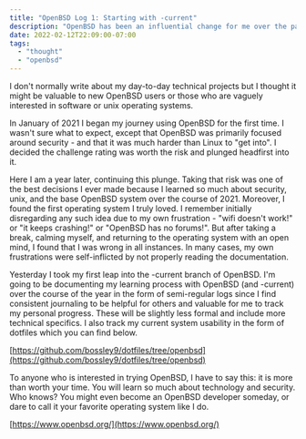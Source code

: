 ```yaml
---
title: "OpenBSD Log 1: Starting with -current"
description: "OpenBSD has been an influential change for me over the past year. I want to start documenting my learning process this year."
date: 2022-02-12T22:09:00-07:00
tags:
  - "thought"
  - "openbsd"
---
```


I don't normally write about my day-to-day technical projects but I thought it might be valuable to new OpenBSD users or those who are vaguely interested in software or unix operating systems.

In January of 2021 I began my journey using OpenBSD for the first time. I wasn't sure what to expect, except that OpenBSD was primarily focused around security - and that it was much harder than Linux to "get into". I decided the challenge rating was worth the risk and plunged headfirst into it.

Here I am a year later, continuing this plunge. Taking that risk was one of the best decisions I ever made because I learned so much about security, unix, and the base OpenBSD system over the course of 2021. Moreover, I found the first operating system I truly loved. I remember initially disregarding any such idea due to my own frustration - "wifi doesn't work!" or "it keeps crashing!" or "OpenBSD has no forums!". But after taking a break, calming myself, and returning to the operating system with an open mind, I found that I was wrong in all instances. In many cases, my own frustrations were self-inflicted by not properly reading the documentation.

Yesterday I took my first leap into the -current branch of OpenBSD. I'm going to be documenting my learning process with OpenBSD  (and -current) over the course of the year in the form of semi-regular logs since I find consistent journaling to be helpful for others and valuable for me to track my personal progress. These will be slightly less formal and include more technical specifics. I also track my current system usability in the form of dotfiles which you can find below.

[https://github.com/bossley9/dotfiles/tree/openbsd](https://github.com/bossley9/dotfiles/tree/openbsd)

To anyone who is interested in trying OpenBSD, I have to say this: it is more than worth your time. You will learn so much about technology and security. Who knows? You might even become an OpenBSD developer someday, or dare to call it your favorite operating system like I do.

[https://www.openbsd.org/](https://www.openbsd.org/)
